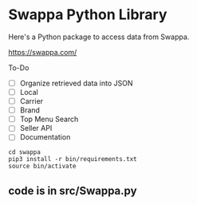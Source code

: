# Swappa Python Library

Here's a Python package to access data from Swappa.

https://swappa.com/

To-Do
- [ ] Organize retrieved data into JSON
- [ ] Local
- [ ] Carrier
- [ ] Brand
- [ ] Top Menu Search
- [ ] Seller API
- [ ] Documentation

```
cd swappa
pip3 install -r bin/requirements.txt
source bin/activate
```

## code is in src/Swappa.py
